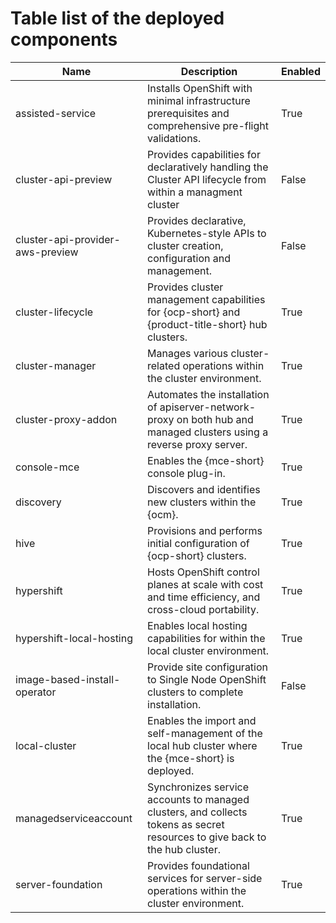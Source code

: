 # Table list of the deployed components

| Name                             | Description                                                                                                                 | Enabled |
|----------------------------------|-----------------------------------------------------------------------------------------------------------------------------|---------|
| assisted-service                 | Installs OpenShift with minimal infrastructure prerequisites and comprehensive pre-flight validations.                      | True    |
| cluster-api-preview              | Provides capabilities for declaratively handling the Cluster API lifecycle from within a managment cluster                  | False   |
| cluster-api-provider-aws-preview | Provides declarative, Kubernetes-style APIs to cluster creation, configuration and management.                              | False   |
| cluster-lifecycle                | Provides cluster management capabilities for {ocp-short} and {product-title-short} hub clusters.                            | True    |
| cluster-manager                  | Manages various cluster-related operations within the cluster environment.                                                  | True    |
| cluster-proxy-addon              | Automates the installation of apiserver-network-proxy on both hub and managed clusters using a reverse proxy server.        | True    |
| console-mce                      | Enables the {mce-short} console plug-in.                                                                                    | True    |
| discovery                        | Discovers and identifies new clusters within the {ocm}.                                                                     | True    |
| hive                             | Provisions and performs initial configuration of {ocp-short} clusters.                                                      | True    |
| hypershift                       | Hosts OpenShift control planes at scale with cost and time efficiency, and cross-cloud portability.                         | True    |
| hypershift-local-hosting         | Enables local hosting capabilities for within the local cluster environment.                                                | True    |
| image-based-install-operator     | Provide site configuration to Single Node OpenShift clusters to complete installation.                                      | False   |
| local-cluster                    | Enables the import and self-management of the local hub cluster where the {mce-short} is deployed.                          | True    |
| managedserviceaccount            | Synchronizes service accounts to managed clusters, and collects tokens as secret resources to give back to the hub cluster. | True    |
| server-foundation                | Provides foundational services for server-side operations within the cluster environment.                                   | True    |
